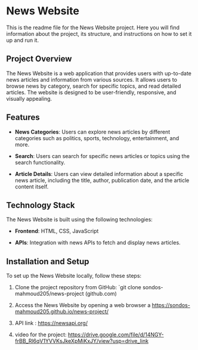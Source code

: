 # News Website

This is the readme file for the News Website project. Here you will find information about the project, its structure, and instructions on how to set it up and run it.

## Project Overview

The News Website is a web application that provides users with up-to-date news articles and information from various sources. It allows users to browse news by category, search for specific topics, and read detailed articles. The website is designed to be user-friendly, responsive, and visually appealing.

## Features

- **News Categories**: Users can explore news articles by different categories such as politics, sports, technology, entertainment, and more.

- **Search**: Users can search for specific news articles or topics using the search functionality.

- **Article Details**: Users can view detailed information about a specific news article, including the title, author, publication date, and the article content itself.

## Technology Stack

The News Website is built using the following technologies:

- **Frontend**: HTML, CSS, JavaScript

- **APIs**: Integration with news APIs to fetch and display news articles.

## Installation and Setup

To set up the News Website locally, follow these steps:

1. Clone the project repository from GitHub: `git clone sondos-mahmoud205/news-project (github.com)

2. Access the News Website by opening a web browser a https://sondos-mahmoud205.github.io/news-project/

3.  API link : https://newsapi.org/
4. video for the project: https://drive.google.com/file/d/14NGY-frBB_Rl6qV1YVVKsJkeXpMiKxJY/view?usp=drive_link
